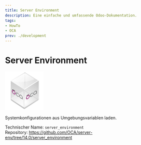 ```yaml
---
title: Server Environment
description: Eine einfache und umfassende Odoo-Dokumentation.
tags:
- HowTo
- OCA
prev: ./development
---
```

# Server Environment
![icon_oca_app](assets/icon_oca_app.png)

Systemkonfigurationen aus Umgebungsvariablen laden.

Technischer Name: `server_environment`\
Repository: <https://github.com/OCA/server-env/tree/14.0/server_environment>

